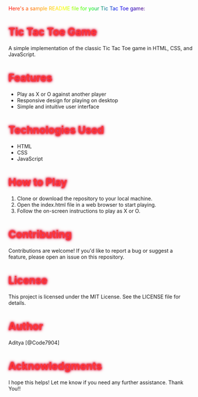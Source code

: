 <span style="background: linear-gradient(to right, #ff0000, #ff7f00, #ffff00, #00ff00, #0000ff, #4b0082); -webkit-background-clip: text; -webkit-text-fill-color: transparent;">Here's a sample README file for your Tic Tac Toe game:</span>

# <span style="text-shadow: 0 0 5px #dc143c, 0 0 10px #dc143c, 0 0 5px #dc143c; color: #ff3737;">Tic Tac Toe Game</span>

A simple implementation of the classic Tic Tac Toe game in HTML, CSS, and JavaScript.


# <span style="text-shadow: 0 0 5px #dc143c, 0 0 10px #dc143c, 0 0 5px #dc143c; color: #ff3737;">Features</span>

- Play as X or O against another player
- Responsive design for playing on desktop
- Simple and intuitive user interface


# <span style="text-shadow: 0 0 5px #dc143c, 0 0 10px #dc143c, 0 0 5px #dc143c; color: #ff3737;">Technologies Used</span>

- HTML
- CSS
- JavaScript


# <span style="text-shadow: 0 0 5px #dc143c, 0 0 10px #dc143c, 0 0 5px #dc143c; color: #ff3737;">How to Play</span>

1. Clone or download the repository to your local machine.
2. Open the index.html file in a web browser to start playing.
3. Follow the on-screen instructions to play as X or O.


# <span style="text-shadow: 0 0 5px #dc143c, 0 0 10px #dc143c, 0 0 5px #dc143c; color: #ff3737;">Contributing</span>

Contributions are welcome! If you'd like to report a bug or suggest a feature, please open an issue on this repository.


# <span style="text-shadow: 0 0 5px #dc143c, 0 0 10px #dc143c, 0 0 5px #dc143c; color: #ff3737;">License</span>

This project is licensed under the MIT License. See the LICENSE file for details.


# <span style="text-shadow: 0 0 5px #dc143c, 0 0 10px #dc143c, 0 0 5px #dc143c; color: #ff3737;">Author</span>

Aditya [@Code7904]


# <span style="text-shadow: 0 0 5px #dc143c, 0 0 10px #dc143c, 0 0 5px #dc143c; color: #ff3737;">Acknowledgments</span>

I hope this helps! Let me know if you need any further assistance. Thank You!!
